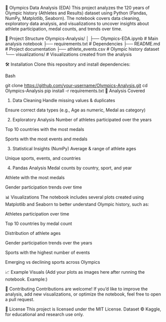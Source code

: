 🏅 Olympics Data Analysis (EDA)
This project analyzes the 120 years of Olympic history (Athletes and Results) dataset using Python (Pandas, NumPy, Matplotlib, Seaborn). The notebook covers data cleaning, exploratory data analysis, and visualizations to uncover insights about athlete participation, medal counts, and trends over time.

📂 Project Structure
Olympics-Analysis/
│
├── Olympics-EDA.ipynb # Main analysis notebook
├── requirements.txt # Dependencies
├── README.md # Project documentation
├── athlete_events.csv # Olympic history dataset
└── visualizations/ # Visualizations created from the analysis

🛠️ Installation
Clone this repository and install dependencies:

Bash

git clone https://github.com/your-username/Olympics-Analysis.git
cd Olympics-Analysis
pip install -r requirements.txt
📌 Analysis Covered
1. Data Cleaning
Handle missing values & duplicates

Ensure correct data types (e.g., Age as numeric, Medal as category)

2. Exploratory Analysis
Number of athletes participated over the years

Top 10 countries with the most medals

Sports with the most events and medals

3. Statistical Insights (NumPy)
Average & range of athlete ages

Unique sports, events, and countries

4. Pandas Analysis
Medal counts by country, sport, and year

Athlete with the most medals

Gender participation trends over time

📊 Visualizations
The notebook includes several plots created using Matplotlib and Seaborn to better understand Olympic history, such as:

Athletes participation over time

Top 10 countries by medal count

Distribution of athlete ages

Gender participation trends over the years

Sports with the highest number of events

Emerging vs declining sports across Olympics

📈 Example Visuals
(Add your plots as images here after running the notebook. Example:)

🤝 Contributing
Contributions are welcome!
If you’d like to improve the analysis, add new visualizations, or optimize the notebook, feel free to open a pull request.

📜 License
This project is licensed under the MIT License.
Dataset © Kaggle, for educational and research use only.